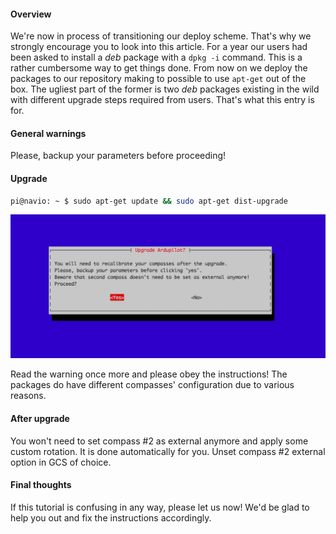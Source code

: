 #### Overview

We're now in process of transitioning our deploy scheme. That's why we strongly encourage you to look into this article.
For a year our users had been asked to install a *deb* package with a ```dpkg -i``` command. This is a rather cumbersome way to get things done.
From now on we deploy the packages to our repository making to possible to use ```apt-get``` out of the box. The ugliest part of the former is two
*deb* packages existing in the wild with different upgrade steps required from users. That's what this entry is for.

#### General warnings

Please, backup your parameters before proceeding!

#### Upgrade

```bash
pi@navio: ~ $ sudo apt-get update && sudo apt-get dist-upgrade
```
![compass-warning](img/navio2-compass-recalibration.png)

Read the warning once more and please obey the instructions! The packages do have different compasses' configuration due to various reasons.

#### After upgrade

You won't need to set compass #2 as external anymore and apply some custom rotation. It is done automatically for you.
Unset compass #2 external option in GCS of choice.

#### Final thoughts

If this tutorial is confusing in any way, please let us now! We'd be glad to help you out and fix the instructions accordingly.
